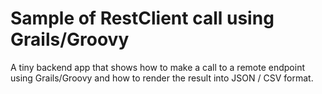 # Sample of RestClient call using Grails/Groovy

A tiny backend app that shows how to make a call to a remote endpoint using Grails/Groovy and how to render the result into JSON / CSV format.
